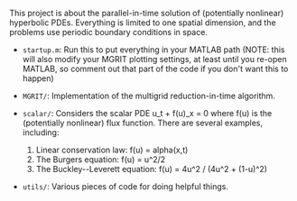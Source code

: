 This project is about the parallel-in-time solution of (potentially nonlinear) hyperbolic PDEs. Everything is limited to one spatial dimension, and the problems use periodic boundary conditions in space. 

* `startup.m`: Run this to put everything in your MATLAB path (NOTE: this will also modify your MGRIT plotting settings, at least until you re-open MATLAB, so comment out that part of the code if you don't want this to happen)

* `MGRIT/`: Implementation of the multigrid reduction-in-time algorithm.

* `scalar/`: Considers the scalar PDE u_t + f(u)_x = 0 where f(u) is the (potentially nonlinear) flux function. There are several examples, including:
    1. Linear conservation law:         f(u) = alpha(x,t)
    2. The Burgers equation:            f(u) = u^2/2
    3. The Buckley--Leverett equation:  f(u) = 4u^2 / (4u^2 + (1-u)^2)

* `utils/`: Various pieces of code for doing helpful things.